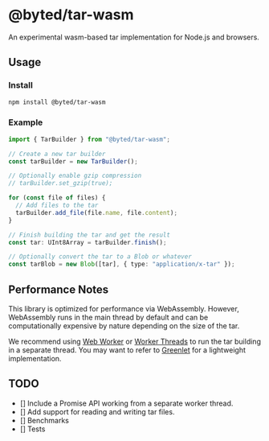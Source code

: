 # @byted/tar-wasm

An experimental wasm-based tar implementation for Node.js and browsers.

## Usage

### Install

```bash
npm install @byted/tar-wasm
```

### Example

```typescript
import { TarBuilder } from "@byted/tar-wasm";

// Create a new tar builder
const tarBuilder = new TarBuilder();

// Optionally enable gzip compression
// tarBuilder.set_gzip(true);

for (const file of files) {
  // Add files to the tar
  tarBuilder.add_file(file.name, file.content);
}

// Finish building the tar and get the result
const tar: UInt8Array = tarBuilder.finish();

// Optionally convert the tar to a Blob or whatever
const tarBlob = new Blob([tar], { type: "application/x-tar" });
```

## Performance Notes

This library is optimized for performance via WebAssembly.
However, WebAssembly runs in the main thread by default and can be computationally expensive by nature depending on the size of the tar.

We recommend using [Web Worker](https://developer.mozilla.org/en-US/docs/Web/API/Web_Workers_API) or [Worker Threads](https://nodejs.org/api/worker_threads.html) to run the tar building in a separate thread.
You may want to refer to [Greenlet](https://github.com/developit/greenlet) for a lightweight implementation.

## TODO

- [] Include a Promise API working from a separate worker thread.
- [] Add support for reading and writing tar files.
- [] Benchmarks
- [] Tests
